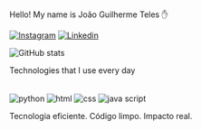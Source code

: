 
Hello! My name is João Guilherme Teles ✋

[![Instagram](https://img.shields.io/badge/Instagram-E4405F?style=for-the-badge&logo=instagram&logoColor=white)](https://www.instagram.com/joaogtelesdev)                                                              [![Linkedin](https://img.shields.io/badge/LinkedIn-0077B5?style=for-the-badge&logo=linkedin&logoColor=white)](https://www.linkedin.com/in/telesdev1234)

![GitHub stats](https://github-readme-stats.vercel.app/api?username=telesdev&show_icons=true&theme=dracula)


Technologies that I use every day

<div sytle="display:inline block"><br/>
<img align="center" alt="python"scr="https://img.shields.io/badge/Python-3776AB?style=for-the-badge&logo=python&logoColor=white"/>
<img align="center" alt="html"scr="https://img.shields.io/badge/HTML-239120?style=for-the-badge&logo=html5&logoColor=white"/>
<img align="center" alt="css"scr="https://img.shields.io/badge/CSS3-1572B6?style=for-the-badge&logo=css3&logoColor=white"/>
<img align="center" alt="java script"scr="https://img.shields.io/badge/JavaScript-323330?style=for-the-badge&logo=javascript&logoColor=F7DF1E"/></div>

Tecnologia eficiente. Código limpo. Impacto real.

